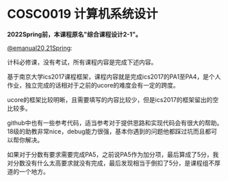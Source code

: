 
# COSC0019 计算机系统设计

**2022Spring前，本课程原名"综合课程设计2-1"。**

[@emanual20,21Spring](https://github.com/Emanual20):

计科必修课，没有考试，所有课程内容是完成下述内容。

基于南京大学ics2017课程框架，课程内容就是完成ics2017的PA1至PA4，是个人作业，独立完成的话相对于之前的ucore的难度会有一定的跨度。

ucore的框架比较明晰，且需要填写的内容比较少，但是ics2017的框架留出的空比较多。

github中也有一些参考代码，适当参考对于提供思路和实现代码会有很大的帮助。18级的助教非常nice，debug能力很强，基本你遇到的问题他都踩过坑而且都可以帮你解决。

如果对于分数有要求需要完成PA5，之前说PA5作为加分项，最后算成了5分，我对分数没有什么太高要求就没有完成，最后发现相当于倒扣了5分，是课程组不厚道的一个地方。
